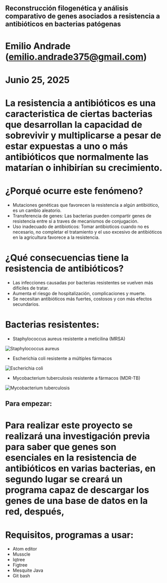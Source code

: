 ## Reconstrucción filogenética y análisis comparativo de genes asociados a resistencia a antibióticos en bacterias patógenas

# Emilio Andrade (emilio.andrade375@gmail.com)
# Junio 25, 2025

# La resistencia a antibióticos es una caracteristica de ciertas bacterias que desarrollan la capacidad de sobrevivir y multiplicarse a pesar de estar expuestas a uno o más antibióticos que normalmente las matarían o inhibirían su crecimiento.

# ¿Porqué ocurre este fenómeno? 
* Mutaciones genéticas que favorecen la resistencia a algún antibiótico, es un cambio aleatorio.
* Transferencia de genes: Las bacterias pueden compartir genes de resistencia entre sí a traves de mecanismos de conjugación.
* Uso inadecuado de antibioticos: Tomar antibioticos cuando no es necesario, no completar el tratamiento y el uso excesivo de antibióticos en la agricultura favorece a la resistencia.

# ¿Qué consecuencias tiene la resistencia de antibióticos?
* Las infecciones causadas por bacterias resistentes se vuelven más difíciles de tratar.
* Aumenta el riesgo de hospitalización, complicaciones y muerte.
* Se necesitan antibióticos más fuertes, costosos y con más efectos secundarios.

# Bacterias resistentes:
* Staphylococcus aureus resistente a meticilina (MRSA)

![Staphylococcus aureus](https://codeinep.org/wp-content/uploads/2017/09/Staphylococcus-aureus-SAMR-en-la-comunidad.jpg)

* Escherichia coli resistente a múltiples fármacos

![Escherichia coli](https://th.bing.com/th/id/R.4bd08ef676c610ec765fa3bc4aeeca41?rik=Jua49OPLu%2b6vWA&riu=http%3a%2f%2ffmedic.org%2fwp-content%2fuploads%2f2020%2f11%2f05e6a1df75330a13b0e3fcb98fe783de1c4f7bdb-1920x1080.jpg&ehk=Z9MohfNuHSa6YP8RaMWQ8Rj8mJHcdCooYXXDt6NkvMk%3d&risl=&pid=ImgRaw&r=0)

* Mycobacterium tuberculosis resistente a fármacos (MDR-TB)

![Mycobacterium tuberculosis](https://www.lifeder.com/wp-content/uploads/2018/09/mycobacterium-tuberculosis-1024x683.jpg)

## Para empezar:
# Para realizar este proyecto se realizará una investigación previa para saber que genes son esenciales en la resistencia de antibióticos en varias bacterias, en segundo lugar se creará un programa capaz de descargar los genes de una base de datos en la red, después, 

# Requisitos, programas a usar:
* Atom editor
* Musscle 
* Iqtree
* Figtree
* Mesquite Java
* Git bash 
